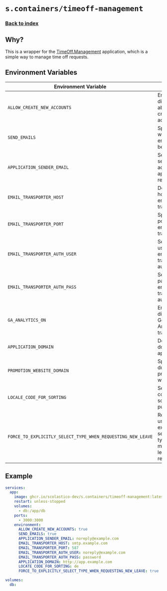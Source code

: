 # `s.containers/timeoff-management`

### [Back to index](../../README.md)

## Why?

This is a wrapper for the [TimeOff.Management](https://github.com/timeoff-management/timeoff-management-application) application, which is a simple way to manage time off requests.

## Environment Variables

| **Environment Variable**                                       | **Purpose**                                                                                          | **Default Value**                                  |
|----------------------------------------------------------------|------------------------------------------------------------------------------------------------------|---------------------------------------------------|
| `ALLOW_CREATE_NEW_ACCOUNTS`                                   | Enables or disables the ability to create new accounts.                                              | `true`                                            |
| `SEND_EMAILS`                                                 | Specifies whether emails should be sent.                                                            | `false`                                           |
| `APPLICATION_SENDER_EMAIL`                                    | Sets the sender email address for application-related emails.                                        | `email@test.com`                                  |
| `EMAIL_TRANSPORTER_HOST`                                      | Defines the host for the email transporter.                                                          | `localhost`                                       |
| `EMAIL_TRANSPORTER_PORT`                                      | Specifies the port for the email transporter.                                                        | `25`                                              |
| `EMAIL_TRANSPORTER_AUTH_USER`                                 | Sets the username for email transporter authentication.                                               | `user`                                            |
| `EMAIL_TRANSPORTER_AUTH_PASS`                                 | Sets the password for email transporter authentication.                                               | `pass`                                            |
| `GA_ANALYTICS_ON`                                             | Enables or disables Google Analytics tracking.                                                       | `false`                                           |
| `APPLICATION_DOMAIN`                                          | Defines the domain of the application.                                                               | `http://app.timeoff.management`                  |
| `PROMOTION_WEBSITE_DOMAIN`                                    | Specifies the domain for the promotion website.                                                      | `http://timeoff.management`                      |
| `LOCALE_CODE_FOR_SORTING`                                     | Sets the locale code for sorting purposes.                                                           | `en`                                              |
| `FORCE_TO_EXPLICITLY_SELECT_TYPE_WHEN_REQUESTING_NEW_LEAVE`   | Requires users to explicitly select a leave type when making new leave requests.                     | `false`                                           |

## Example

```yaml
services:
  app:
    image: ghcr.io/scolastico-dev/s.containers/timeoff-management:latest
    restart: unless-stopped
    volumes:
      - db:/app/db
    ports:
      - 3000:3000
    environment:
      ALLOW_CREATE_NEW_ACCOUNTS: true
      SEND_EMAILS: true
      APPLICATION_SENDER_EMAIL: noreply@example.com
      EMAIL_TRANSPORTER_HOST: smtp.example.com
      EMAIL_TRANSPORTER_PORT: 587
      EMAIL_TRANSPORTER_AUTH_USER: noreply@example.com
      EMAIL_TRANSPORTER_AUTH_PASS: password
      APPLICATION_DOMAIN: http://app.example.com
      LOCATE_CODE_FOR_SORTING: de
      FORCE_TO_EXPLICITLY_SELECT_TYPE_WHEN_REQUESTING_NEW_LEAVE: true

volumes:
  db:
```
